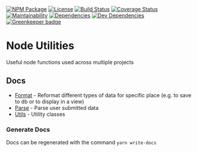 [![NPM Package][npm-badge]][npm-link] [![License][license-badge]][license-link] [![Build Status][travis-badge]][travis-link] [![Coverage Status][coveralls-badge]][coveralls-link] [![Maintainability][cc-badge]][cc-link] [![Dependencies][dm-badge]][dm-link] [![Dev Dependencies][dmdev-badge]][dmdev-link] [![Greenkeeper badge][gk-badge]][gk-link]

# Node Utilities

Useful node functions used across multiple projects

## Docs
- [Format](docs/Format.md) - Reformat different types of data for specific place (e.g. to save to db or to display in a view)
- [Parse](docs/Parse.md) - Parse user submitted data
- [Utils](docs/Utils.md) - Utility classes

### Generate Docs
Docs can be regenerated with the command `yarn write-docs`

[npm-badge]: https://img.shields.io/npm/v/@apcovernight/node-utils.svg?maxAge=30
[npm-link]:https://npmjs.com/package/@apcovernight/node-utils
[license-badge]: https://img.shields.io/npm/l/@apcovernight/node-utils.svg
[license-link]: https://github/APCOvernight/node-utils/blob/master/LICENSE
[travis-badge]: https://travis-ci.org/APCOvernight/node-utils.svg?branch=master
[travis-link]: https://travis-ci.org/APCOvernight/node-utils
[coveralls-badge]: https://coveralls.io/repos/github/APCOvernight/node-utils/badge.svg?branch=master
[coveralls-link]: https://coveralls.io/github/APCOvernight/node-utils?branch=master
[cc-badge]: https://img.shields.io/codeclimate/maintainability/APCOvernight/node-utils.svg
[cc-link]: https://codeclimate.com/github/APCOvernight/node-utils/maintainability
[dm-badge]: https://img.shields.io/david/APCOvernight/node-utils.svg
[dm-link]: https://david-dm.org/APCOvernight/node-utils
[dmdev-badge]: https://img.shields.io/david/dev/APCOvernight/node-utils.svg
[dmdev-link]: https://david-dm.org/APCOvernight/node-utils
[gk-badge]: https://badges.greenkeeper.io/APCOvernight/node-utils.svg
[gk-link]: https://greenkeeper.io/
